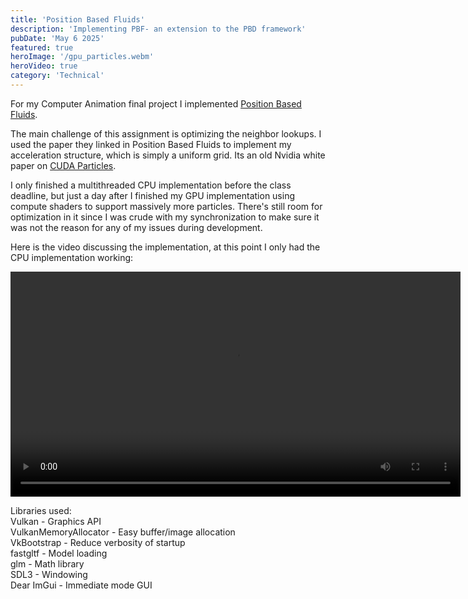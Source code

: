 ```yaml
---
title: 'Position Based Fluids'
description: 'Implementing PBF- an extension to the PBD framework'
pubDate: 'May 6 2025'
featured: true
heroImage: '/gpu_particles.webm'
heroVideo: true
category: 'Technical'
---
```


For my Computer Animation final project I implemented [Position Based Fluids](https://mmacklin.com/pbf_sig_preprint.pdf).

The main challenge of this assignment is optimizing the neighbor lookups. I used the paper they linked in Position Based Fluids to implement my acceleration structure, which is simply a uniform grid. Its an old Nvidia white paper on [CUDA Particles](https://developer.download.nvidia.com/compute/cuda/1.1-Beta/x86_website/projects/particles/doc/particles.pdf).

I only finished a multithreaded CPU implementation before the class deadline, but just a day after I finished my GPU implementation using compute shaders to support massively more particles. There's still room for optimization in it since I was crude with my synchronization to make sure it was not the reason for any of my issues during development.

Here is the video discussing the implementation, at this point I only had the CPU implementation working:

<video controls width="720" height="360">
  <source src="/particles.mp4" type="video/mp4" />
  Your browser does not support the video tag.
</video>

Libraries used:\
Vulkan - Graphics API\
VulkanMemoryAllocator - Easy buffer/image allocation\
VkBootstrap - Reduce verbosity of startup\
fastgltf - Model loading\
glm - Math library\
SDL3 - Windowing\
Dear ImGui - Immediate mode GUI


